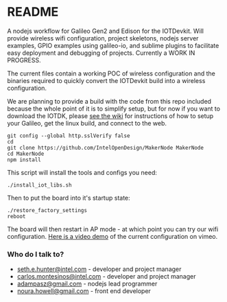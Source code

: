 # README #

A nodejs workflow for Galileo Gen2 and Edison for the IOTDevkit. Will provide wireless wifi configuration, project skeletons, nodejs server examples, GPIO examples using galileo-io, and sublime plugins to facilitate easy deployment and debugging of projects. Currently a WORK IN PROGRESS. 

The current files contain a working POC of wireless configuration and the binaries required to quickly convert the IOTDevkit build into a wireless configuration. 

We are planning to provide a build with the code from this repo included because the whole point of it is to simplify setup, but for now if you want to download the IOTDK, please [see the wiki](https://github.com/IntelOpenDesign/MakerNode/wiki) for instructions of how to setup your Galileo, get the linux build, and connect to the web. 

    git config --global http.sslVerify false
    cd
    git clone https://github.com/IntelOpenDesign/MakerNode MakerNode
    cd MakerNode
    npm install

This script will install the tools and configs you need:

    ./install_iot_libs.sh

Then to put the board into it's startup state:
    
    ./restore_factory_settings
    reboot

The board will then restart in AP mode - at which point you can try our wifi configuration. [Here is a video demo](https://vimeo.com/107971075) of the current configuration on vimeo. 


### Who do I talk to? ###

* seth.e.hunter@intel.com - developer and project manager
* carlos.montesinos@intel.com - developer and project manager
* adampasz@gmail.com  - nodejs lead programmer
* noura.howell@gmail.com  - front end developer


